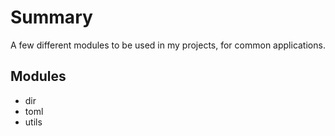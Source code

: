# Summary

A few different modules to be used in my projects, for common applications.

## Modules

- dir
- toml
- utils
